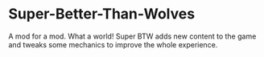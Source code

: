 # Super-Better-Than-Wolves
A mod for a mod. What a world! Super BTW adds new content to the game and tweaks some mechanics to improve the whole experience.
